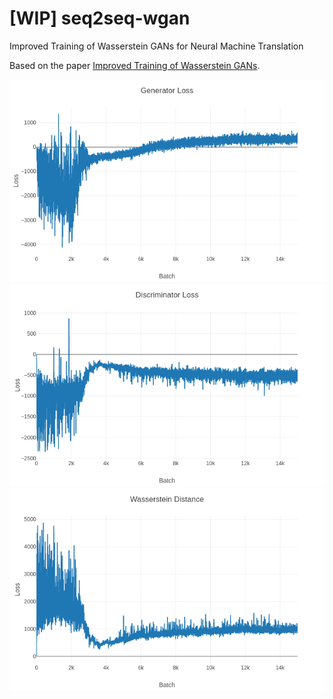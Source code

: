 # [WIP] seq2seq-wgan
Improved Training of Wasserstein GANs for Neural Machine Translation


Based on the paper [Improved Training of Wasserstein GANs](https://arxiv.org/abs/1704.00028).


![](./assets/g_loss.png)
![](./assets/d_loss.png)
![](./assets/w_distance.png)
